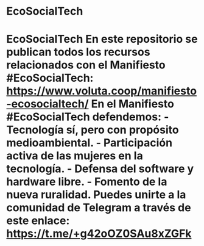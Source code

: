 # EcoSocialTech
# EcoSocialTech En este repositorio se publican todos los recursos relacionados con el Manifiesto #EcoSocialTech: https://www.voluta.coop/manifiesto-ecosocialtech/  En el Manifiesto #EcoSocialTech defendemos:  - Tecnología sí, pero con propósito medioambiental. - Participación activa de las mujeres en la tecnología. - Defensa del software y hardware libre. - Fomento de la nueva ruralidad.   Puedes unirte a la comunidad de Telegram a través de este enlace: https://t.me/+g42oOZ0SAu8xZGFk
